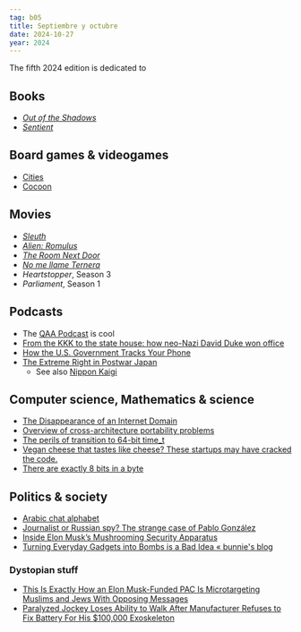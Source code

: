 ```yaml
---
tag: b05
title: Septiembre y octubre
date: 2024-10-27
year: 2024
---
```


The fifth 2024 edition is dedicated to 

## Books
- *[Out of the Shadows](https://waltodets.com/books/book-outofshadows/)*
- *[Sentient](https://www.goodreads.com/book/show/48734095-sentient)*

## Board games & videogames
- [Cities](https://boardgamegeek.com/boardgame/402676/cities)
- [Cocoon](https://www.nintendo.com/es-es/Juegos/Programas-descargables-Nintendo-Switch/COCOON-2451056.html)

## Movies
- [*Sleuth*](https://letterboxd.com/film/sleuth/)
- [*Alien: Romulus*](https://letterboxd.com/film/alien-romulus/)
- [*The Room Next Door*](https://letterboxd.com/film/the-room-next-door-2024/)
- [*No me llame Ternera*](https://letterboxd.com/film/face-to-face-with-eta-conversations-with-a-terrorist/)
- *Heartstopper*, Season 3
- *Parliament*, Season 1

## Podcasts

- The [QAA Podcast](https://podimo.com/es/shows/qanon-anonymous) is cool
- [From the KKK to the state house: how neo-Nazi David Duke won office](https://www.theguardian.com/us-news/article/2024/jul/25/from-the-kkk-to-the-state-house-how-neo-nazi-david-duke-won-office)
- [How the U.S. Government Tracks Your Phone](https://www.404media.co/podcast-how-the-u-s-government-tracks-your-phone/)
- [The Extreme Right in Postwar Japan](https://isaacmeyer.net/2024/09/episode-545-the-extreme-right-in-postwar-japan-part-1/)
   - See also [Nippon Kaigi](https://en.wikipedia.org/wiki/Nippon_Kaigi)

## Computer science, Mathematics & science
- [The Disappearance of an Internet Domain](https://every.to/p/the-disappearance-of-an-internet-domain)
- [Overview of cross-architecture portability problems](https://blogs.gentoo.org/mgorny/2024/09/23/overview-of-cross-architecture-portability-problems/)
- [The perils of transition to 64-bit time_t](https://blogs.gentoo.org/mgorny/2024/09/28/the-perils-of-transition-to-64-bit-time_t/)
- [Vegan cheese that tastes like cheese? These startups may have cracked the code.](https://grist.org/food-and-agriculture/best-vegan-cheese-climax-new-culture-alt-proteins/)
- [There are exactly 8 bits in a byte](https://isocpp.org/files/papers/P3477R0.html)

## Politics & society
- [Arabic chat alphabet](https://en.wikipedia.org/wiki/Arabic_chat_alphabet)
- [Journalist or Russian spy? The strange case of Pablo González](https://www.theguardian.com/world/2024/oct/15/journalist-russian-spy-pablo-gonzalez-kremlin-illegal)
- [Inside Elon Musk’s Mushrooming Security Apparatus](https://www.nytimes.com/2024/09/13/technology/elon-musk-security.html)
- [Turning Everyday Gadgets into Bombs is a Bad Idea « bunnie's blog](https://www.bunniestudios.com/blog/2024/turning-everyday-gadgets-into-bombs-is-a-bad-idea/)

### Dystopian stuff
- [This Is Exactly How an Elon Musk-Funded PAC Is Microtargeting Muslims and Jews With Opposing Messages](https://www.404media.co/this-is-exactly-how-an-elon-musk-funded-pac-is-microtargeting-muslims-and-jews-with-opposing-messages/)
- [Paralyzed Jockey Loses Ability to Walk After Manufacturer Refuses to Fix Battery For His $100,000 Exoskeleton](https://www.404media.co/paralyzed-jockey-loses-ability-to-walk-after-manufacturer-refuses-to-fix-battery-for-his-100-000-exoskeleton/)

